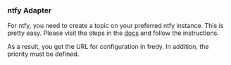 ### ntfy Adapter

For ntfy, you need to create a topic on your preferred ntfy instance. This is pretty easy. Please visit the steps in the  [docs](https://docs.ntfy.sh/publish/) and follow the instructions.

As a result, you get the URL for configuration in fredy. In addition, the priority must be defined.